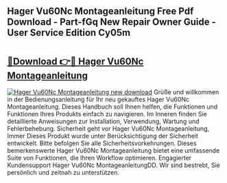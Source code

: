 ## Hager Vu60Nc Montageanleitung Free Pdf Download - Part-fGq New Repair Owner Guide - User Service Edition Cy05m

# <h2><a href="http://df7nyrt.blite.top/?on=Hager+Vu60Nc+Montageanleitung">🔗Download 👉🔴 Hager Vu60Nc Montageanleitung</a></h2>

[![Hager Vu60Nc Montageanleitung new download](https://i.imgur.com/lujVjoI.png)](http://df7nyrt.blite.top/?on=Hager+Vu60Nc+Montageanleitung)
Grüße und willkommen in der Bedienungsanleitung für Ihr neu gekauftes Hager Vu60Nc Montageanleitung. Dieses Handbuch soll Ihnen helfen, die Funktionen und Funktionen Ihres Produkts einfach zu navigieren. Im Inneren finden Sie detaillierte Anweisungen zur Installation, Verwendung, Wartung und Fehlerbehebung. Sicherheit geht vor Hager Vu60Nc Montageanleitung, Immer Dieses Produkt wurde unter Berücksichtigung der Sicherheit entwickelt. Bitte befolgen Sie alle Sicherheitsvorkehrungen. Dieses bemerkenswerte Hager Vu60Nc Montageanleitung bietet eine umfassende Suite von Funktionen, die Ihren Workflow optimieren. Engagierter Kundensupport Hager Vu60Nc MontageanleitungDD. Wir sind bestrebt, Sie persönlich und zeitnah zu unterstützen.
